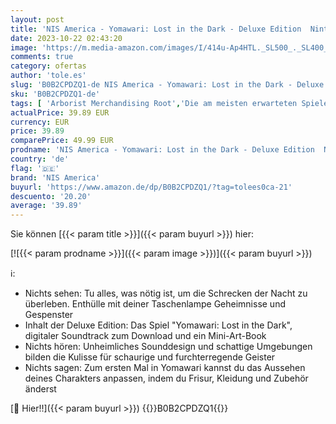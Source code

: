 ```yaml
---
layout: post
title: 'NIS America - Yomawari: Lost in the Dark - Deluxe Edition  Nintendo Switch '
date: 2023-10-22 02:43:20
image: 'https://m.media-amazon.com/images/I/414u-Ap4HTL._SL500_._SL400_.jpg'
comments: true
category: ofertas
author: 'tole.es'
slug: 'B0B2CPDZQ1-de NIS America - Yomawari: Lost in the Dark - Deluxe Edition...'
sku: 'B0B2CPDZQ1-de'
tags: [ 'Arborist Merchandising Root','Die am meisten erwarteten Spiele','Games','Nintendo Switch','Self Service','Special Features Stores','Spiele für Nintendo Switch','f8b54e7c-b5af-44fa-ab8d-ed3fc1641e33_0','f8b54e7c-b5af-44fa-ab8d-ed3fc1641e33_301','f8b54e7c-b5af-44fa-ab8d-ed3fc1641e33_9201','nis america','🇩🇪', ]
actualPrice: 39.89 EUR
currency: EUR
price: 39.89
comparePrice: 49.99 EUR
prodname: 'NIS America - Yomawari: Lost in the Dark - Deluxe Edition  Nintendo Switch '
country: 'de'
flag: '🇩🇪'
brand: 'NIS America'
buyurl: 'https://www.amazon.de/dp/B0B2CPDZQ1/?tag=tolees0ca-21'
descuento: '20.20'
average: '39.89'
---
```


Sie können [{{< param title >}}]({{< param buyurl >}}) hier:

[![{{< param prodname >}}]({{< param image >}})]({{< param buyurl >}})

ℹ️:

- Nichts sehen: Tu alles, was nötig ist, um die Schrecken der Nacht zu überleben. Enthülle mit deiner Taschenlampe Geheimnisse und Gespenster
- Inhalt der Deluxe Edition: Das Spiel "Yomawari: Lost in the Dark", digitaler Soundtrack zum Download und ein Mini-Art-Book
- Nichts hören: Unheimliches Sounddesign und schattige Umgebungen bilden die Kulisse für schaurige und furchterregende Geister
- Nichts sagen: Zum ersten Mal in Yomawari kannst du das Aussehen deines Charakters anpassen, indem du Frisur, Kleidung und Zubehör änderst

[🛒 Hier!!]({{< param buyurl >}})
{{<world>}}B0B2CPDZQ1{{</world>}}
